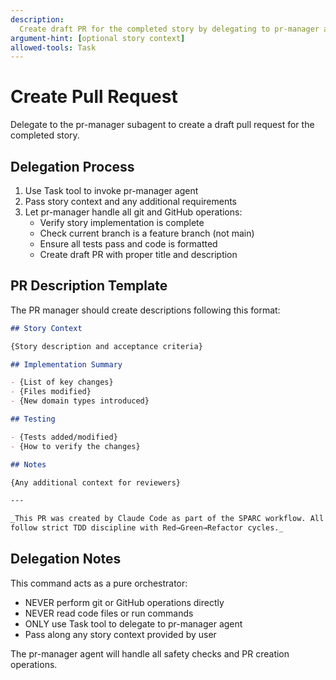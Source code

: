 ```yaml
---
description:
  Create draft PR for the completed story by delegating to pr-manager agent
argument-hint: [optional story context]
allowed-tools: Task
---
```


# Create Pull Request

Delegate to the pr-manager subagent to create a draft pull request for the
completed story.

## Delegation Process

1. Use Task tool to invoke pr-manager agent
2. Pass story context and any additional requirements
3. Let pr-manager handle all git and GitHub operations:
   - Verify story implementation is complete
   - Check current branch is a feature branch (not main)
   - Ensure all tests pass and code is formatted
   - Create draft PR with proper title and description

## PR Description Template

The PR manager should create descriptions following this format:

```markdown
## Story Context

{Story description and acceptance criteria}

## Implementation Summary

- {List of key changes}
- {Files modified}
- {New domain types introduced}

## Testing

- {Tests added/modified}
- {How to verify the changes}

## Notes

{Any additional context for reviewers}

---

_This PR was created by Claude Code as part of the SPARC workflow. All commits
follow strict TDD discipline with Red→Green→Refactor cycles._
```

## Delegation Notes

This command acts as a pure orchestrator:

- NEVER perform git or GitHub operations directly
- NEVER read code files or run commands
- ONLY use Task tool to delegate to pr-manager agent
- Pass along any story context provided by user

The pr-manager agent will handle all safety checks and PR creation operations.
